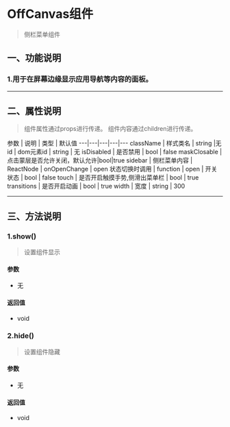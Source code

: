 # OffCanvas组件
> 侧栏菜单组件
## 一、功能说明
### 1.用于在屏幕边缘显示应用导航等内容的面板。

---

## 二、属性说明

> 组件属性通过props进行传递。
> 组件内容通过children进行传递。

参数 | 说明 | 类型 | 默认值
---|---|---|---|---
className | 样式类名 | string |无
id | dom元素id | string | 无
isDisabled | 是否禁用 | bool | false
maskClosable |点击蒙层是否允许关闭，默认允许|bool|true
sidebar | 侧栏菜单内容 | ReactNode | 
onOpenChange | open 状态切换时调用 | function | 
open | 开关状态 | bool | false
touch | 是否开启触摸手势,侧滑出菜单栏 | bool | true
transitions | 是否开启动画 | bool | true
width | 宽度 | string | 300

---

## 三、方法说明
### 1.show()
> 设置组件显示

#### 参数
- 无

#### 返回值
- void

### 2.hide()
> 设置组件隐藏

#### 参数
- 无

#### 返回值
- void

